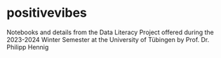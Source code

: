 # positivevibes
Notebooks and details from the Data Literacy Project offered during the 2023-2024 Winter Semester at the University of Tübingen by Prof. Dr. Philipp Hennig
